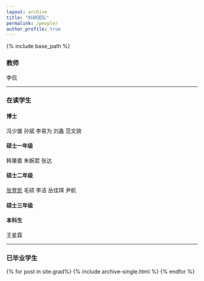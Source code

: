 ```yaml
---
layout: archive
title: "科研团队"
permalink: /people/
author_profile: true
---
```

{% include base_path %}

### 教师

李侃

---

### 在读学生

#### 博士

冯少雄  孙斌  李易为  刘鑫  范文骁

#### 硕士一年级

韩肇嘉 朱婉君 张达

#### 硕士二年级

[张登凯](https://bit1040nlpgroup.github.io/people/zdk) 毛硕 李洁 岳佳琪 尹航

#### 硕士三年级



#### 本科生

王星霖

---

### 已毕业学生

{% for post in site.grad%}
{% include archive-single.html %}
{% endfor %}
